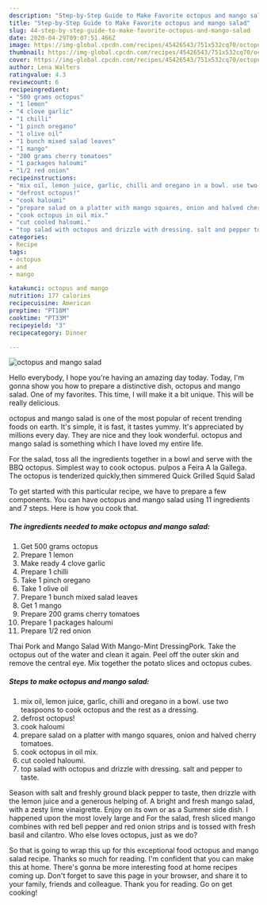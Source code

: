 ```yaml
---
description: "Step-by-Step Guide to Make Favorite octopus and mango salad"
title: "Step-by-Step Guide to Make Favorite octopus and mango salad"
slug: 44-step-by-step-guide-to-make-favorite-octopus-and-mango-salad
date: 2020-04-29T09:07:51.466Z
image: https://img-global.cpcdn.com/recipes/45426543/751x532cq70/octopus-and-mango-salad-recipe-main-photo.jpg
thumbnail: https://img-global.cpcdn.com/recipes/45426543/751x532cq70/octopus-and-mango-salad-recipe-main-photo.jpg
cover: https://img-global.cpcdn.com/recipes/45426543/751x532cq70/octopus-and-mango-salad-recipe-main-photo.jpg
author: Lena Walters
ratingvalue: 4.3
reviewcount: 6
recipeingredient:
- "500 grams octopus"
- "1 lemon"
- "4 clove garlic"
- "1 chilli"
- "1 pinch oregano"
- "1 olive oil"
- "1 bunch mixed salad leaves"
- "1 mango"
- "200 grams cherry tomatoes"
- "1 packages haloumi"
- "1/2 red onion"
recipeinstructions:
- "mix oil, lemon juice, garlic, chilli and oregano in a bowl. use two teaspoons to cook octopus and the rest as a dressing."
- "defrost octopus!"
- "cook haloumi"
- "prepare salad on a platter with mango squares, onion and halved cherry tomatoes."
- "cook octopus in oil mix."
- "cut cooled haloumi."
- "top salad with octopus and drizzle with dressing. salt and pepper to taste."
categories:
- Recipe
tags:
- octopus
- and
- mango

katakunci: octopus and mango 
nutrition: 177 calories
recipecuisine: American
preptime: "PT18M"
cooktime: "PT33M"
recipeyield: "3"
recipecategory: Dinner

---
```



![octopus and mango salad](https://img-global.cpcdn.com/recipes/45426543/751x532cq70/octopus-and-mango-salad-recipe-main-photo.jpg)

Hello everybody, I hope you're having an amazing day today. Today, I'm gonna show you how to prepare a distinctive dish, octopus and mango salad. One of my favorites. This time, I will make it a bit unique. This will be really delicious.

octopus and mango salad is one of the most popular of recent trending foods on earth. It's simple, it is fast, it tastes yummy. It's appreciated by millions every day. They are nice and they look wonderful. octopus and mango salad is something which I have loved my entire life.

For the salad, toss all the ingredients together in a bowl and serve with the BBQ octopus. Simplest way to cook octopus. pulpos a Feira A la Gallega. The octopus is tenderized quickly,then simmered Quick Grilled Squid Salad


To get started with this particular recipe, we have to prepare a few components. You can have octopus and mango salad using 11 ingredients and 7 steps. Here is how you cook that.

<!--inarticleads1-->

##### The ingredients needed to make octopus and mango salad:

1. Get 500 grams octopus
1. Prepare 1 lemon
1. Make ready 4 clove garlic
1. Prepare 1 chilli
1. Take 1 pinch oregano
1. Take 1 olive oil
1. Prepare 1 bunch mixed salad leaves
1. Get 1 mango
1. Prepare 200 grams cherry tomatoes
1. Prepare 1 packages haloumi
1. Prepare 1/2 red onion


Thai Pork and Mango Salad With Mango-Mint DressingPork. Take the octopus out of the water and clean it again. Peel off the outer skin and remove the central eye. Mix together the potato slices and octopus cubes. 

<!--inarticleads2-->

##### Steps to make octopus and mango salad:

1. mix oil, lemon juice, garlic, chilli and oregano in a bowl. use two teaspoons to cook octopus and the rest as a dressing.
1. defrost octopus!
1. cook haloumi
1. prepare salad on a platter with mango squares, onion and halved cherry tomatoes.
1. cook octopus in oil mix.
1. cut cooled haloumi.
1. top salad with octopus and drizzle with dressing. salt and pepper to taste.


Season with salt and freshly ground black pepper to taste, then drizzle with the lemon juice and a generous helping of. A bright and fresh mango salad, with a zesty lime vinaigrette. Enjoy on its own or as a Summer side dish. I happened upon the most lovely large and For the salad, fresh sliced mango combines with red bell pepper and red onion strips and is tossed with fresh basil and cilantro. Who else loves octopus, just as we do? 

So that is going to wrap this up for this exceptional food octopus and mango salad recipe. Thanks so much for reading. I'm confident that you can make this at home. There's gonna be more interesting food at home recipes coming up. Don't forget to save this page in your browser, and share it to your family, friends and colleague. Thank you for reading. Go on get cooking!
